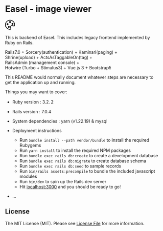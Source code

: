 # Easel - image viewer

![alt text](https://github.com/asip/easel-back/blob/main/public/palette.svg)

This is backend of Easel.
This includes legacy frontend implemented by Ruby on Rails.

Rails7.0 + Sorcery(authentication) + Kaminari(paging) +  
Shrine(upload) + ActsAsTaggableOn(tag) +  
RailsAdmin (management console) +  
Hotwire (Turbo + Stimulus3) + Vue.js 3 + Bootstrap5

This README would normally document whatever steps are necessary to get the
application up and running.

Things you may want to cover:

* Ruby version : 3.2.２
* Rails version : 7.0.4
* System dependencies : yarn (v1.22.19) & mysql
* Deployment instructions
  - Run `bundle install --path vendor/bundle` to install the required Rubygems
  - Run `yarn install` to install the required NPM packages
  - Run `bundle exec rails db:create` to create a development database
  - Run `bundle exec rails db:migrate` to create database schema
  - Run `bundle exec rails db:seed` to sample records
  - Run `bin/rails assets:precompile` to bundle the included javascript modules 
  - Run `bin/dev` to spin up the Rails dev server
  - Hit [localhost:3000](http://localhost:3000/) and you should be ready to go!

* ...

## License

The MIT License (MIT). Please see [License File](https://github.com/asip/easel/blob/main/LICENSE-MIT.txt) for more information.
